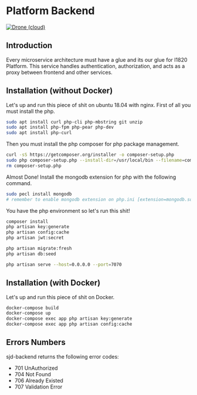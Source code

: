 # Platform Backend
[![Drone (cloud)](https://img.shields.io/drone/build/I1820/sjd-backend.svg?style=flat-square)](https://cloud.drone.io/I1820/sjd-backend)

## Introduction
Every microservice architecture must have a glue and its our glue for I1820 Platform.
This service handles authentication, authorization, and acts as a proxy between frontend and other services.

## Installation (without Docker)
Let's up and run this piece of shit on ubuntu 18.04 with nginx.
First of all you must install the php.

```bash
sudo apt install curl php-cli php-mbstring git unzip
sudo apt install php-fpm php-pear php-dev
sudo apt install php-curl
```

Then you must install the php composer for php package management.

```bash
curl -sS https://getcomposer.org/installer -o composer-setup.php
sudo php composer-setup.php --install-dir=/usr/local/bin --filename=composer
rm composer-setup.php
```

Almost Done! Install the mongodb extension for php with the following command.

```bash
sudo pecl install mongodb
# remember to enable mongodb extension on php.ini [extension=mongodb.so]
```

You have the php environment so let's run this shit!

```bash
composer install
php artisan key:generate
php artisan config:cache
php artisan jwt:secret

php artisan migrate:fresh
php artisan db:seed

php artisan serve --host=0.0.0.0 --port=7070
```

## Installation (with Docker)
Let's up and run this piece of shit on Docker.

```bash
docker-compose build
docker-compose up
docker-compose exec app php artisan key:generate
docker-compose exec app php artisan config:cache
```

## Errors Numbers
sjd-backend returns the following error codes:

* 701 UnAuthorized     
* 704 Not Found
* 706 Already Existed  
* 707 Validation Error

